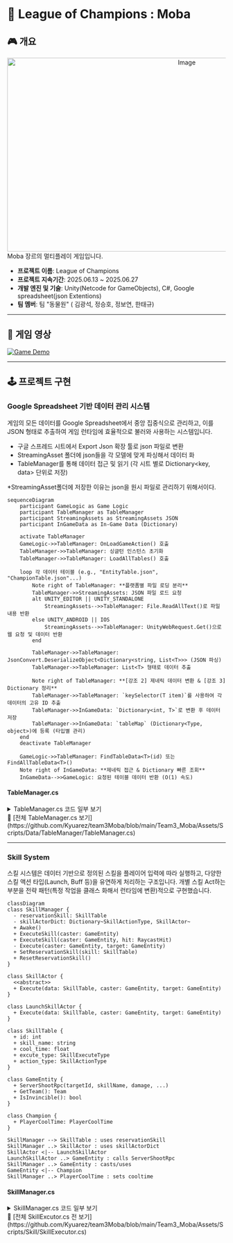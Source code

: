 # 🐾 League of Champions : Moba

## 🎮 개요
<div align="center">
  <img width="812" height="447" alt="Image" src="https://github.com/user-attachments/assets/275ff782-ac89-42c0-aed4-13a2ff05c6fb" />
</div>
Moba 장르의 멀티플레이 게임입니다.

* **프로젝트 이름**: League of Champions 
* **프로젝트 지속기간**: 2025.06.13 ~ 2025.06.27
* **개발 엔진 및 기술**: Unity(Netcode for GameObjects), C#, Google spreadsheet(json Extentions)
* **팀 멤버**: 팀 "동물원" ( 김광석, 정승호, 정보연, 한태규)

---

## 📖 게임 영상
[![Game Demo](https://img.youtube.com/vi/u795ksiAFGA/0.jpg)](https://youtu.be/u795ksiAFGA)

---

## 🕹️ 프로젝트 구현

### Google Spreadsheet 기반 데이터 관리 시스템
게임의 모든 데이터를 Google Spreadsheet에서 중앙 집중식으로 관리하고, 이를 JSON 형태로 추출하여 게임 런타임에 효율적으로 불러와 사용하는 시스템입니다.
- 구글 스프레드 시트에서 Export Json 확장 툴로 json 파일로 변환
- StreamingAsset 폴더에 json들을 각 모델에 맞게 파싱해서 데이터 화
- TableManager를 통해 데이터 접근 및 읽기 (각 시트 별로 Dictionary<key, data> 단위로 저장)

*StreamingAsset폴더에 저장한 이유는 json을 원시 파일로 관리하기 위해서이다.

```mermaid
sequenceDiagram
    participant GameLogic as Game Logic
    participant TableManager as TableManager
    participant StreamingAssets as StreamingAssets JSON
    participant InGameData as In-Game Data (Dictionary)

    activate TableManager
    GameLogic->>TableManager: OnLoadGameAction() 호출
    TableManager->>TableManager: 싱글턴 인스턴스 초기화
    TableManager->>TableManager: LoadAllTables() 호출

    loop 각 데이터 테이블 (e.g., "EntityTable.json", "ChampionTable.json"...)
        Note right of TableManager: **플랫폼별 파일 로딩 분리**
        TableManager->>StreamingAssets: JSON 파일 로드 요청
        alt UNITY_EDITOR || UNITY_STANDALONE
            StreamingAssets-->>TableManager: File.ReadAllText()로 파일 내용 반환
        else UNITY_ANDROID || IOS
            StreamingAssets-->>TableManager: UnityWebRequest.Get()으로 웹 요청 및 데이터 반환
        end

        TableManager->>TableManager: JsonConvert.DeserializeObject<Dictionary<string, List<T>>> (JSON 파싱)
        TableManager->>TableManager: List<T> 형태로 데이터 추출

        Note right of TableManager: **[강조 2] 제네릭 데이터 변환 & [강조 3] Dictionary 정리**
        TableManager->>TableManager: `keySelector(T item)`를 사용하여 각 데이터의 고유 ID 추출
        TableManager->>InGameData: `Dictionary<int, T>`로 변환 후 데이터 저장
        TableManager->>InGameData: `tableMap` (Dictionary<Type, object>)에 등록 (타입별 관리)
    end
    deactivate TableManager

    GameLogic->>TableManager: FindTableData<T>(id) 또는 FindAllTableData<T>()
    Note right of InGameData: **제네릭 접근 & Dictionary 빠른 조회**
    InGameData-->>GameLogic: 요청된 테이블 데이터 반환 (O(1) 속도)
```

#### TableManager.cs 
<details>
<summary>TableManager.cs 코드 일부 보기</summary>
  
```csharp
public class TableManager : MonoBehaviour
{
    public static TableManager Instance { get; private set; }

    private Dictionary<Type, object> tableMap = new(); //테이블 제너럴 관리 위한 맵핑 구조

    private void Awake()
    {
        if (Instance == null)
        {
            Instance = this;
            DontDestroyOnLoad(gameObject);
            LoadAllTables();
        }
    }

    private void LoadAllTables()
    {
        LoadTable<EntityData>("EntityTable", out dict, model => model.id); //모델의 첫번째 아이디를 키값으로 상정하고 작업
        // ...
    }

    private void LoadTable<T>(string tableName, out Dictionary<int, T> outDict, System.Func<T, int> keySelector) where T : ITableData
    {
        //Streaming Aset으로 부터 json 데이터 가져와서 시트 단위로 Dictionary에 저장

    }

    //개별 콘크리트 데이터 테이블
    private Dictionary<int, EntityTable> entityTable = new Dictionary<int, EntityTable>();
}
```

</details>
📎 [전체 TableManager.cs 보기](https://github.com/Kyuarez/team3Moba/blob/main/Team3_Moba/Assets/Scripts/Data/TableManager/TableManager.cs)

---


### Skill System
스킬 시스템은 데이터 기반으로 정의된 스킬을 플레이어 입력에 따라 실행하고, 다양한 스킬 액션 타입(Launch, Buff 등)을 유연하게 처리하는 구조입니다.
개별 스킬 Act하는 부분을 전략 패턴(특정 작업을 클래스 화해서 런타임에 변환)적으로 구현했습니다.

```mermaid
classDiagram
class SkillManager {
  - reservationSkill: SkillTable
  - skillActorDict: Dictionary~SkillActionType, SkillActor~
  + Awake()
  + ExecuteSkill(caster: GameEntity)
  + ExecuteSkill(caster: GameEntity, hit: RaycastHit)
  - Execute(caster: GameEntity, target: GameEntity)
  + SetReservationSkill(skill: SkillTable)
  + ResetReservationSkill()
}

class SkillActor {
  <<abstract>>
  + Execute(data: SkillTable, caster: GameEntity, target: GameEntity)
}

class LaunchSkillActor {
  + Execute(data: SkillTable, caster: GameEntity, target: GameEntity)
}

class SkillTable {
  + id: int
  + skill_name: string
  + cool_time: float
  + excute_type: SkillExecuteType
  + action_type: SkillActionType
}

class GameEntity {
  + ServerShootRpc(targetId, skillName, damage, ...)
  + GetTeam(): Team
  + IsInvincible(): bool
}

class Champion {
  + PlayerCoolTime: PlayerCoolTime
}

SkillManager --> SkillTable : uses reservationSkill
SkillManager ..> SkillActor : uses skillActorDict
SkillActor <|-- LaunchSkillActor
LaunchSkillActor ..> GameEntity : calls ServerShootRpc
SkillManager ..> GameEntity : casts/uses
GameEntity <|-- Champion
SkillManager ..> PlayerCoolTime : sets cooltime
```

#### SkillManager.cs 
<details>
<summary>SkillManager.cs 코드 일부 보기</summary>
```csharp
public class SkillManager : MonoSingleton<SkillManager>
{
    private SkillTable reservationSkill;
    private Dictionary<SkillActionType, SkillActor> skillActorDict = new Dictionary<SkillActionType, SkillActor>();

    //즉시 공격
    public bool ExecuteSkill(GameEntity caster) 
    {
        //스킬 예약 초기화 및 챔피언 처리
        return Execute(caster);
    }
    //좌표, 타겟
    public bool ExecuteSkill(GameEntity caster, RaycastHit hit)
    {
        //타겟 설정 및 Excute
        return Execute(caster, target);
    }

    private bool Execute(GameEntity caster, GameEntity target = null)
    {
        if(skillActorDict.TryGetValue(reservationSkill.action_type, out var skillActor))
        {
            skill.Actor.Excute();
            return true;
        }

        return false;
    }

    public void SetReservationSkill(SkillTable skill)
    {
        //스킬 예약
    }
    public void ResetReservationSkill()
    {
        //스킬 리셋
    }
}
```

</details>
📎 [전체 SkillManager.cs 보기](https://github.com/Kyuarez/team3Moba/blob/main/Team3_Moba/Assets/Scripts/Skill/SkillManager.cs)


#### SkillActor.cs 
<details>
<summary>SkillExcutor.cs 코드 일부 보기</summary>
```csharp
public abstract class SkillActor
{
    public abstract void Execute(SkillTable data, GameEntity caster, GameEntity target = null);
}

public class LaunchSkillActor : SkillActor
{
    public override void Execute(SkillTable data, GameEntity caster, GameEntity target = null)
    {        
        //구제적 코드
    }
}

```

</details>
📎 [전체 SkillExcutor.cs 전 보기](https://github.com/Kyuarez/team3Moba/blob/main/Team3_Moba/Assets/Scripts/Skill/SkillExecutor.cs)



